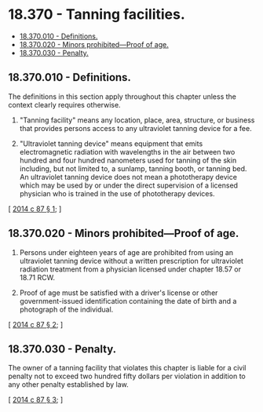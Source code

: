# 18.370 - Tanning facilities.
* [18.370.010 - Definitions.](#18370010---definitions)
* [18.370.020 - Minors prohibited—Proof of age.](#18370020---minors-prohibitedproof-of-age)
* [18.370.030 - Penalty.](#18370030---penalty)
## 18.370.010 - Definitions.
The definitions in this section apply throughout this chapter unless the context clearly requires otherwise.

1. "Tanning facility" means any location, place, area, structure, or business that provides persons access to any ultraviolet tanning device for a fee.

2. "Ultraviolet tanning device" means equipment that emits electromagnetic radiation with wavelengths in the air between two hundred and four hundred nanometers used for tanning of the skin including, but not limited to, a sunlamp, tanning booth, or tanning bed. An ultraviolet tanning device does not mean a phototherapy device which may be used by or under the direct supervision of a licensed physician who is trained in the use of phototherapy devices.

\[ [2014 c 87 § 1](http://lawfilesext.leg.wa.gov/biennium/2013-14/Pdf/Bills/Session%20Laws/Senate/6065.SL.pdf?cite=2014%20c%2087%20§%201); \]

## 18.370.020 - Minors prohibited—Proof of age.
1. Persons under eighteen years of age are prohibited from using an ultraviolet tanning device without a written prescription for ultraviolet radiation treatment from a physician licensed under chapter 18.57 or 18.71 RCW.

2. Proof of age must be satisfied with a driver's license or other government-issued identification containing the date of birth and a photograph of the individual.

\[ [2014 c 87 § 2](http://lawfilesext.leg.wa.gov/biennium/2013-14/Pdf/Bills/Session%20Laws/Senate/6065.SL.pdf?cite=2014%20c%2087%20§%202); \]

## 18.370.030 - Penalty.
The owner of a tanning facility that violates this chapter is liable for a civil penalty not to exceed two hundred fifty dollars per violation in addition to any other penalty established by law.

\[ [2014 c 87 § 3](http://lawfilesext.leg.wa.gov/biennium/2013-14/Pdf/Bills/Session%20Laws/Senate/6065.SL.pdf?cite=2014%20c%2087%20§%203); \]

